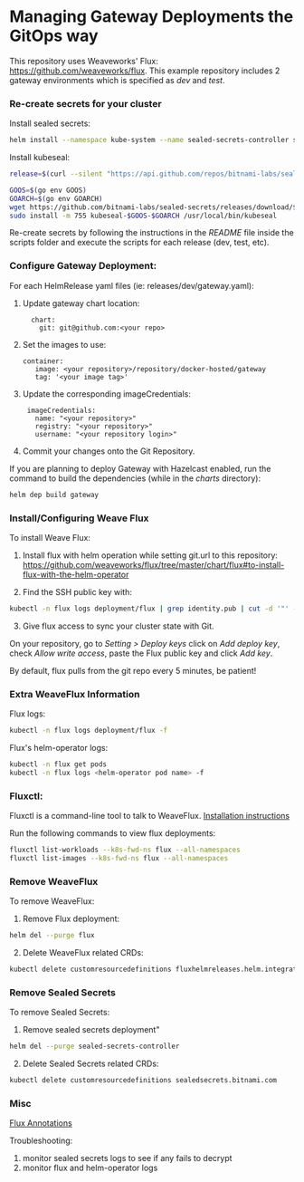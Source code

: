 # Managing Gateway Deployments the GitOps way

This repository uses Weaveworks' Flux: https://github.com/weaveworks/flux. This example repository includes 2 gateway environments which is specified as _dev_ and _test_.

### Re-create secrets for your cluster

Install sealed secrets:
```bash
helm install --namespace kube-system --name sealed-secrets-controller stable/sealed-secrets

```

Install kubeseal:
```bash
release=$(curl --silent "https://api.github.com/repos/bitnami-labs/sealed-secrets/releases/latest" | sed -n 's/.*"tag_name": *"\([^"]*\)".*/\1/p')

GOOS=$(go env GOOS)
GOARCH=$(go env GOARCH)
wget https://github.com/bitnami-labs/sealed-secrets/releases/download/$release/kubeseal-$GOOS-$GOARCH
sudo install -m 755 kubeseal-$GOOS-$GOARCH /usr/local/bin/kubeseal

```

Re-create secrets by following the instructions in the _README_ file inside the scripts folder and execute the scripts for each release (dev, test, etc).

### Configure Gateway Deployment:
For each HelmRelease yaml files (ie: releases/dev/gateway.yaml):
1) Update gateway chart location:
   ```helmyaml
     chart:
       git: git@github.com:<your repo>
   ```
2) Set the images to use:
   ```helmyaml
   container:
      image: <your repository>/repository/docker-hosted/gateway
      tag: '<your image tag>'
   ```
3) Update the corresponding imageCredentials:
   ```helmyaml
    imageCredentials:
      name: "<your repository>"
      registry: "<your repository>"
      username: "<your repository login>"
   ```
4) Commit your changes onto the Git Repository.

If you are planning to deploy Gateway with Hazelcast enabled, run the command to build the dependencies (while in the _charts_ directory):
```bash
helm dep build gateway
```

### Install/Configuring Weave Flux

To install Weave Flux:

1) Install flux with helm operation while setting git.url to this repository: https://github.com/weaveworks/flux/tree/master/chart/flux#to-install-flux-with-the-helm-operator 

2) Find the SSH public key with:
```bash
kubectl -n flux logs deployment/flux | grep identity.pub | cut -d '"' -f2
```

3) Give flux access to sync your cluster state with Git.

On your repository, go to _Setting > Deploy keys_ click on _Add deploy key_, check _Allow write access_, paste the Flux public key and click _Add key_.

By default, flux pulls from the git repo every 5 minutes, be patient!

### Extra WeaveFlux Information

Flux logs:
```bash
kubectl -n flux logs deployment/flux -f
```
Flux's helm-operator logs:
```bash
kubectl -n flux get pods 
kubectl -n flux logs <helm-operator pod name> -f

```

### Fluxctl: 
Fluxctl is a command-line tool to talk to WeaveFlux. 
[Installation instructions](https://github.com/weaveworks/flux/blob/master/site/fluxctl.md)

Run the following commands to view flux deployments:
```bash
fluxctl list-workloads --k8s-fwd-ns flux --all-namespaces
fluxctl list-images --k8s-fwd-ns flux --all-namespaces
```

### Remove WeaveFlux

To remove WeaveFlux:

1) Remove Flux deployment:
```bash
helm del --purge flux
```

2) Delete WeaveFlux related CRDs:
```bash
kubectl delete customresourcedefinitions fluxhelmreleases.helm.integrations.flux.weave.works helmreleases.flux.weave.works
```

### Remove Sealed Secrets

To remove Sealed Secrets:

1) Remove sealed secrets deployment"
```bash
helm del --purge sealed-secrets-controller
```

2) Delete Sealed Secrets related CRDs:
```bash
kubectl delete customresourcedefinitions sealedsecrets.bitnami.com
```


### Misc

[Flux Annotations](https://github.com/weaveworks/flux/blob/036221706f3ffdeb215a3a037b97573b7cf17008/site/fluxctl.md#using-annotations)

Troubleshooting:
1) monitor sealed secrets logs to see if any fails to decrypt
2) monitor flux and helm-operator logs 
